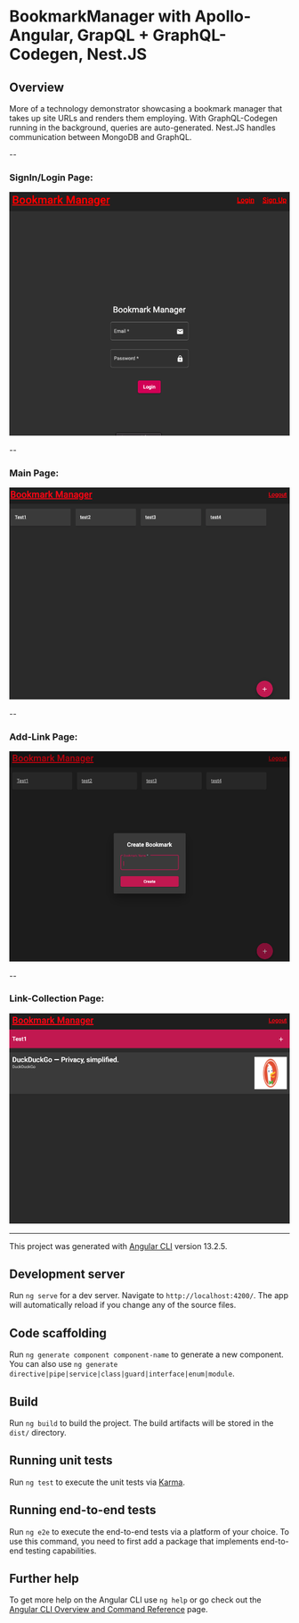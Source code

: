 # BookmarkManager with Apollo-Angular, GrapQL + GraphQL-Codegen, Nest.JS

## Overview
More of a technology demonstrator showcasing a bookmark manager that takes up site URLs and renders them employing. With GraphQL-Codegen running in the background, queries are auto-generated. Nest.JS handles communication between MongoDB and GraphQL.

--

### SignIn/Login Page:
<img src="SignIn-Login.png"/>

--

### Main Page:
<img src="Main-Page1.png"/>

--

### Add-Link Page:
<img src="Add-Link1.png"/>

--

### Link-Collection Page:
<img src="Link-Collection1.png"/>


---

This project was generated with [Angular CLI](https://github.com/angular/angular-cli) version 13.2.5.

## Development server

Run `ng serve` for a dev server. Navigate to `http://localhost:4200/`. The app will automatically reload if you change any of the source files.

## Code scaffolding

Run `ng generate component component-name` to generate a new component. You can also use `ng generate directive|pipe|service|class|guard|interface|enum|module`.

## Build

Run `ng build` to build the project. The build artifacts will be stored in the `dist/` directory.

## Running unit tests

Run `ng test` to execute the unit tests via [Karma](https://karma-runner.github.io).

## Running end-to-end tests

Run `ng e2e` to execute the end-to-end tests via a platform of your choice. To use this command, you need to first add a package that implements end-to-end testing capabilities.

## Further help

To get more help on the Angular CLI use `ng help` or go check out the [Angular CLI Overview and Command Reference](https://angular.io/cli) page.
